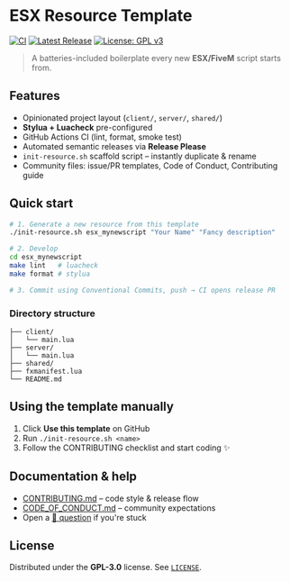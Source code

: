 # ESX Resource Template

[![CI](https://github.com/Mlcastor/esx_resource_template/actions/workflows/ci.yml/badge.svg?branch=main)](https://github.com/Mlcastor/esx_resource_template/actions/workflows/ci.yml)
[![Latest Release](https://img.shields.io/github/v/release/Mlcastor/esx_resource_template?sort=semver)](https://github.com/Mlcastor/esx_resource_template/releases)
[![License: GPL v3](https://img.shields.io/badge/License-GPLv3-blue.svg)](LICENSE)

>A batteries-included boilerplate every new **ESX/FiveM** script starts from.

## Features

* Opinionated project layout (`client/`, `server/`, `shared/`)
* **Stylua + Luacheck** pre-configured
* GitHub Actions CI (lint, format, smoke test)
* Automated semantic releases via **Release Please**
* `init-resource.sh` scaffold script – instantly duplicate & rename
* Community files: issue/PR templates, Code of Conduct, Contributing guide

## Quick start

```bash
# 1. Generate a new resource from this template
./init-resource.sh esx_mynewscript "Your Name" "Fancy description"

# 2. Develop
cd esx_mynewscript
make lint   # luacheck
make format # stylua

# 3. Commit using Conventional Commits, push → CI opens release PR
```

### Directory structure

```
├── client/
│   └── main.lua
├── server/
│   └── main.lua
├── shared/
├── fxmanifest.lua
└── README.md
```

## Using the template manually

1. Click **Use this template** on GitHub
2. Run `./init-resource.sh <name>`
3. Follow the CONTRIBUTING checklist and start coding ✨

## Documentation & help

* [CONTRIBUTING.md](CONTRIBUTING.md) – code style & release flow
* [CODE_OF_CONDUCT.md](CODE_OF_CONDUCT.md) – community expectations
* Open a [📝 question](https://github.com/Mlcastor/esx_resource_template/issues/new?template=question.md) if you're stuck

## License

Distributed under the **GPL-3.0** license. See [`LICENSE`](LICENSE).